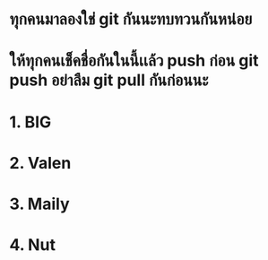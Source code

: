 # ทุกคนมาลองใช่ git กันนะทบทวนกันหน่อย
# ให้ทุกคนเช็คชื่อกันในนี้เเล้ว push ก่อน git push อย่าลืม git pull กันก่อนนะ

# 1. BIG 
# 2. Valen
# 3. Maily
# 4. Nut